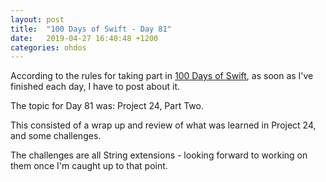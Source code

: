 ```yaml
---
layout: post
title:  "100 Days of Swift - Day 81"
date:   2019-04-27 16:40:48 +1200
categories: ohdos
---
```

According to the rules for taking part in [100 Days of Swift](https://www.hackingwithswift.com/100), as soon as I've finished each day, I have to post about it.

The topic for Day 81 was: Project 24, Part Two.

This consisted of a wrap up and review of what was learned in Project 24, and some challenges.

The challenges are all String extensions - looking forward to working on them once I'm caught up to that point.
